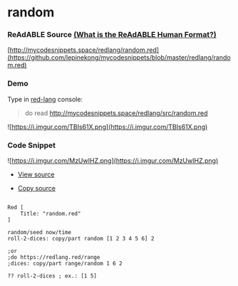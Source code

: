 
# random


### ReAdABLE Source [(What is the ReAdABLE Human Format?)](http://readablehumanformat.com)

[http://mycodesnippets.space/redlang/random.red](https://github.com/lepinekong/mycodesnippets/blob/master/redlang/random.red)


### Demo

Type in [red-lang](https://www.red-lang.org/p/download.html) console: 
>do read http://mycodesnippets.space/redlang/src/random.red

![https://i.imgur.com/TBIs61X.png](https://i.imgur.com/TBIs61X.png)
                    

### Code Snippet

![https://i.imgur.com/MzUwIHZ.png](https://i.imgur.com/MzUwIHZ.png)
                    
- [View source](https://github.com/lepinekong/mycodesnippets/blob/master/redlang/src/random.red)
                        
- [Copy source](https://raw.githubusercontent.com/lepinekong/mycodesnippets/master/redlang/src/random.red)
                        


```red

Red [
    Title: "random.red"
]

random/seed now/time
roll-2-dices: copy/part random [1 2 3 4 5 6] 2

;or
;do https://redlang.red/range
;dices: copy/part range/random 1 6 2

?? roll-2-dices ; ex.: [1 5]

        
```


